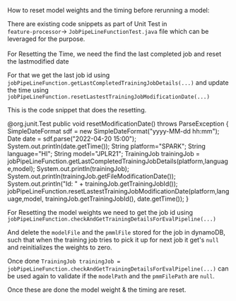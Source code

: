 How to reset model weights and the timing before rerunning a model:

There are existing code snippets as part of Unit Test in\
`feature-processor`-\> `JobPipeLineFunctionTest.java` file which can be
leveraged for the purpose.\
\
For Resetting the Time, we need the find the last completed job and
reset the lastmodified date

For that we get the last job id using
`jobPipeLineFunction.getLastCompletedTrainingJobDetails(...)` and update
the time using
`jobPipeLineFunction.resetLastestTrainingJobModificationDate(...)`

This is the code snippet that does the resetting.

\@org.junit.Test public void resetModificationDate() throws
ParseException { SimpleDateFormat sdf = new
SimpleDateFormat(\"yyyy-MM-dd hh:mm\"); Date date =
sdf.parse(\"2022-04-20 15:00\"); System.out.println(date.getTime());
String platform=\"SPARK\"; String language=\"HI\"; String
model=\"JPLR21\"; TrainingJob trainingJob =
jobPipeLineFunction.getLastCompletedTrainingJobDetails(platform,language,model);
System.out.println(trainingJob);
System.out.println(trainingJob.getFileModificationDate());
System.out.println(\"Id: \" + trainingJob.getTrainingJobId());
jobPipeLineFunction.resetLastestTrainingJobModificationDate(platform,language,model,
trainingJob.getTrainingJobId(), date.getTime()); }

For Resetting the model weights we need to get the job id using
`jobPipeLineFunction.checkAndGetTrainingDetailsForEvalPipeline(...)`

And delete the `modelFile` and the `pmmlFile` stored for the job in
dynamoDB, such that when the training job tries to pick it up for next
job it get's `null` and reinitializes the weights to zero.

Once done
`TrainingJob trainingJob = jobPipeLineFunction.checkAndGetTrainingDetailsForEvalPipeline(...)`
can be used again to validate if the `modelPath` and the `pmmFilePath`
are `null`.

Once these are done the model weight & the timing are reset.
